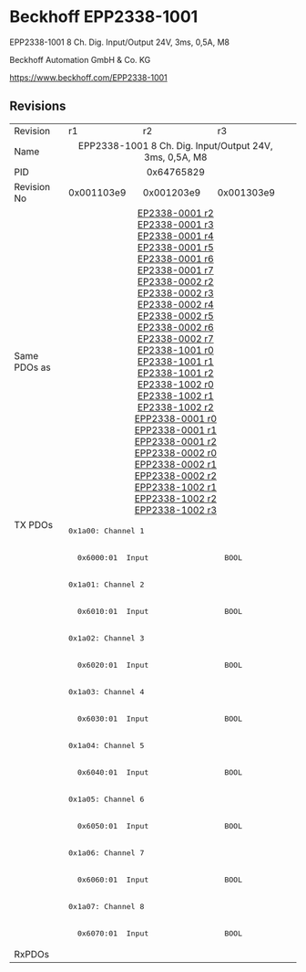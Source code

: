 # Beckhoff EPP2338-1001

EPP2338-1001 8 Ch. Dig. Input/Output 24V, 3ms, 0,5A, M8

Beckhoff Automation GmbH & Co. KG

https://www.beckhoff.com/EPP2338-1001

## Revisions
<table>
<tr >
<td>Revision</td>
<td>r1</td>
<td>r2</td>
<td>r3</td>
</tr>
<tr >
<td>Name</td>
<td colspan=3 align="center">EPP2338-1001 8 Ch. Dig. Input/Output 24V, 3ms, 0,5A, M8</td>
</tr>
<tr >
<td>PID</td>
<td colspan=3 align="center">0x64765829</td>
</tr>
<tr >
<td>Revision No</td>
<td>0x001103e9</td>
<td>0x001203e9</td>
<td>0x001303e9</td>
</tr>
<tr >
<td>Same PDOs as</td>
<td colspan=3 align="center"><a href="EP2338-0001">EP2338-0001 r2</a><br/><a href="EP2338-0001">EP2338-0001 r3</a><br/><a href="EP2338-0001">EP2338-0001 r4</a><br/><a href="EP2338-0001">EP2338-0001 r5</a><br/><a href="EP2338-0001">EP2338-0001 r6</a><br/><a href="EP2338-0001">EP2338-0001 r7</a><br/><a href="EP2338-0002">EP2338-0002 r2</a><br/><a href="EP2338-0002">EP2338-0002 r3</a><br/><a href="EP2338-0002">EP2338-0002 r4</a><br/><a href="EP2338-0002">EP2338-0002 r5</a><br/><a href="EP2338-0002">EP2338-0002 r6</a><br/><a href="EP2338-0002">EP2338-0002 r7</a><br/><a href="EP2338-1001">EP2338-1001 r0</a><br/><a href="EP2338-1001">EP2338-1001 r1</a><br/><a href="EP2338-1001">EP2338-1001 r2</a><br/><a href="EP2338-1002">EP2338-1002 r0</a><br/><a href="EP2338-1002">EP2338-1002 r1</a><br/><a href="EP2338-1002">EP2338-1002 r2</a><br/><a href="EPP2338-0001">EPP2338-0001 r0</a><br/><a href="EPP2338-0001">EPP2338-0001 r1</a><br/><a href="EPP2338-0001">EPP2338-0001 r2</a><br/><a href="EPP2338-0002">EPP2338-0002 r0</a><br/><a href="EPP2338-0002">EPP2338-0002 r1</a><br/><a href="EPP2338-0002">EPP2338-0002 r2</a><br/><a href="EPP2338-1002">EPP2338-1002 r1</a><br/><a href="EPP2338-1002">EPP2338-1002 r2</a><br/><a href="EPP2338-1002">EPP2338-1002 r3</a></td>
</tr>
<tr class="txpdo pdosection">
<td rowspan=16 valign=top>TX PDOs</td>
<td colspan=3 align="left"><pre>0x1a00: Channel 1</pre></td>
<td></td>
</tr>
<tr class="txpdo">
<td colspan=3 align="left"><pre>  0x6000:01  Input                 BOOL</pre></td>
</tr>
<tr class="txpdo pdosection">
<td colspan=3 align="left"><pre>0x1a01: Channel 2</pre></td>
</tr>
<tr class="txpdo">
<td colspan=3 align="left"><pre>  0x6010:01  Input                 BOOL</pre></td>
</tr>
<tr class="txpdo pdosection">
<td colspan=3 align="left"><pre>0x1a02: Channel 3</pre></td>
</tr>
<tr class="txpdo">
<td colspan=3 align="left"><pre>  0x6020:01  Input                 BOOL</pre></td>
</tr>
<tr class="txpdo pdosection">
<td colspan=3 align="left"><pre>0x1a03: Channel 4</pre></td>
</tr>
<tr class="txpdo">
<td colspan=3 align="left"><pre>  0x6030:01  Input                 BOOL</pre></td>
</tr>
<tr class="txpdo pdosection">
<td colspan=3 align="left"><pre>0x1a04: Channel 5</pre></td>
</tr>
<tr class="txpdo">
<td colspan=3 align="left"><pre>  0x6040:01  Input                 BOOL</pre></td>
</tr>
<tr class="txpdo pdosection">
<td colspan=3 align="left"><pre>0x1a05: Channel 6</pre></td>
</tr>
<tr class="txpdo">
<td colspan=3 align="left"><pre>  0x6050:01  Input                 BOOL</pre></td>
</tr>
<tr class="txpdo pdosection">
<td colspan=3 align="left"><pre>0x1a06: Channel 7</pre></td>
</tr>
<tr class="txpdo">
<td colspan=3 align="left"><pre>  0x6060:01  Input                 BOOL</pre></td>
</tr>
<tr class="txpdo pdosection">
<td colspan=3 align="left"><pre>0x1a07: Channel 8</pre></td>
</tr>
<tr class="txpdo">
<td colspan=3 align="left"><pre>  0x6070:01  Input                 BOOL</pre></td>
</tr>
<tr >
<td>RxPDOs</td>
<td colspan=3 align="left"></td>
</tr>
</table>
